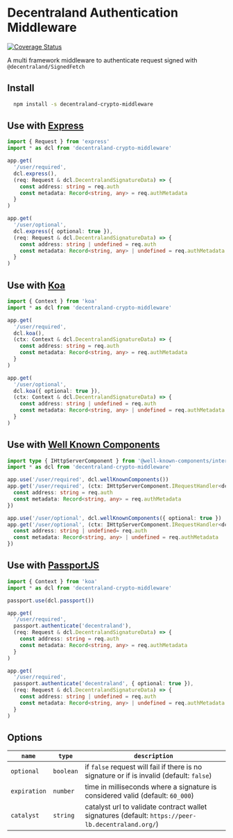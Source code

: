 # Decentraland Authentication Middleware

[![Coverage Status](https://coveralls.io/repos/github/decentraland/decentraland-crypto-middleware/badge.svg?branch=main)](https://coveralls.io/github/decentraland/decentraland-crypto-middleware?branch=main)

A multi framework middleware to authenticate request signed with `@decentraland/SignedFetch`

## Install

```bash
  npm install -s decentraland-crypto-middleware
```

## Use with [Express](https://expressjs.com/)

```typescript
import { Request } from 'express'
import * as dcl from 'decentraland-crypto-middleware'

app.get(
  '/user/required',
  dcl.express(),
  (req: Request & dcl.DecentralandSignatureData) => {
    const address: string = req.auth
    const metadata: Record<string, any> = req.authMetadata
  }
)

app.get(
  '/user/optional',
  dcl.express({ optional: true }),
  (req: Request & dcl.DecentralandSignatureData) => {
    const address: string | undefined = req.auth
    const metadata: Record<string, any> | undefined = req.authMetadata
  }
)
```

## Use with [Koa](https://koajs.com/)

```typescript
import { Context } from 'koa'
import * as dcl from 'decentraland-crypto-middleware'

app.get(
  '/user/required',
  dcl.koa(),
  (ctx: Context & dcl.DecentralandSignatureData) => {
    const address: string = req.auth
    const metadata: Record<string, any> = req.authMetadata
  }
)

app.get(
  '/user/optional',
  dcl.koa({ optional: true }),
  (ctx: Context & dcl.DecentralandSignatureData) => {
    const address: string | undefined = req.auth
    const metadata: Record<string, any> | undefined = req.authMetadata
  }
)
```

## Use with [Well Known Components](https://github.com/well-known-components)

```typescript
import type { IHttpServerComponent } from '@well-known-components/interfaces'
import * as dcl from 'decentraland-crypto-middleware'

app.use('/user/required', dcl.wellKnownComponents())
app.get('/user/required', (ctx: IHttpServerComponent.IRequestHandler<dcl.DecentralandSignatureData<{}>>) => {
  const address: string = req.auth
  const metadata: Record<string, any> = req.authMetadata
})

app.use('/user/optional', dcl.wellKnownComponents({ optional: true })
app.get('/user/optional', (ctx: IHttpServerComponent.IRequestHandler<dcl.DecentralandSignatureData<{}>>) => {
  const address: string | undefined= req.auth
  const metadata: Record<string, any> | undefined = req.authMetadata
})
```

## Use with [PassportJS](http://www.passportjs.org/)

```typescript
import { Context } from 'koa'
import * as dcl from 'decentraland-crypto-middleware'

passport.use(dcl.passport())

app.get(
  '/user/required',
  passport.authenticate('decentraland'),
  (req: Request & dcl.DecentralandSignatureData) => {
    const address: string = req.auth
    const metadata: Record<string, any> = req.authMetadata
  }
)

app.get(
  '/user/required',
  passport.authenticate('decentraland', { optional: true }),
  (req: Request & dcl.DecentralandSignatureData) => {
    const address: string | undefined = req.auth
    const metadata: Record<string, any> | undefined = req.authMetadata
  }
)
```

## Options

| `name`       | `type`    | `description`                                                                                      |
| ------------ | --------- | -------------------------------------------------------------------------------------------------- |
| `optional`   | `boolean` | if `false` request will fail if there is no signature or if is invalid (default: `false`)          |
| `expiration` | `number`  | time in milliseconds where a signature is considered valid (default: `60_000`)                     |
| `catalyst`   | `string`  | catalyst url to validate contract wallet signatures (default: `https://peer-lb.decentraland.org/`) |
